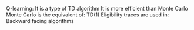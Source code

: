 Q-learning:
It is a type of TD algorithm
It is more efficient than Monte Carlo
Monte Carlo is the equivalent of:
TD(1)
Eligibility traces are used in:
Backward facing algorithms